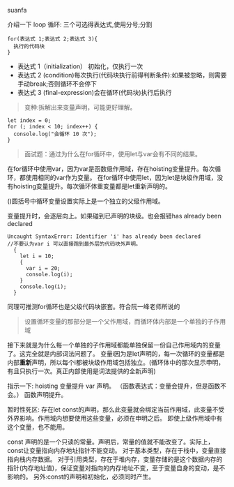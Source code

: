 suanfa

介绍一下 loop 循环:
三个可选得表达式,使用分号;分割

```
for(表达式 1;表达式 2;表达式 3){
  执行的代码块
}
```

- 表达式 1（initialization） 初始化，仅执行一次
- 表达式 2 (condition)每次执行(代码块执行前得判断条件):如果被忽略，则需要手动break;否则循环不会停下
- 表达式 3 (final-expression)会在循环(代码块)执行后执行

> 变种:拆解出来变量声明，可能更好理解。

```
let index = 0;
for (; index < 10; index++) {
  console.log("会循环 10 次");
}
```

> 面试题：通过为什么在for循环中，使用let与var会有不同的结果。

在for循环中使用var，因为var是函数级作用域，存在hoisting变量提升。每次循环，都使用相同的var作为变量。
在for循环中使用let，因为let是块级作用域，没有hoisting变量提升。每次循环体重变量都是let重新声明的。

()圆括号中循环变量设置实际上是一个独立的父级作用域。

变量提升时，会逐层向上。如果碰到已声明的块级。也会报错has already been declared

```
Uncaught SyntaxError: Identifier 'i' has already been declared
//不要认为var i 可以直接跑到最外层的代码块外声明。
  {
    let i = 10;
    {
      var i = 20;
      console.log(i);
    }
    console.log(i);
  }
```

同理可推测for循环也是父级代码块嵌套。符合阮一峰老师所说的
> 设置循环变量的那部分是一个父作用域，而循环体内部是一个单独的子作用域

接下来就是为什么每一个单独的子作用域都能单独保留一份自己作用域内的变量了。这完全就是内部词法问题了。
变量i因为是let声明的，每一次循环的变量都是内部**重新**声明，所以每个i都被块级作用域包括独立。(循环体中的那次显示申明，有且只执行一次。真正内部使用是词法提供的全新声明)


指示一下:
hoisting 变量提升 var 声明。  （函数表达式：变量会提升，但是函数不会。）
函数声明提升。

暂时性死区:
存在let const的声明，那么此变量就会绑定当前作用域，此变量不受外界影响。作用域内想要使用这些变量，必须在申明之后。 即使上级作用域中有这个变量，也不能用。

const 声明的是一个只读的常量。声明后，常量的值就不能改变了。实际上，const让变量指向内存地址指针不能变动。
对于基本类型，存在于栈中，变量直接指向栈内存数据。
对于引用类型，存在于堆内存，变量存储的是这个数据内存的指针(内存地址值)，保证变量对指向的内存地址不变，至于变量自身的变动，是不影响的。
另外:const的声明和初始化，必须同时产生。
